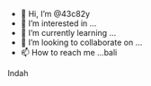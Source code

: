 - 👋 Hi, I’m @43c82y
- 👀 I’m interested in ...
- 🌱 I’m currently learning ...
- 💞️ I’m looking to collaborate on ...
- 📫 How to reach me ...bali

<!---
43c82y/43c82y is a ✨ special ✨ repository because its `README.md` (this file) appears on your GitHub profile.
You can click the Preview link to take a look at your changes.
--->
Indah
